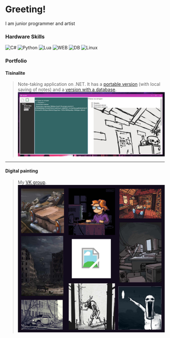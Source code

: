 # Greeting!
I am junior programmer and artist

### Hardware Skills

![C#](https://badgen.net/badge/C%23/.NET%2C%20WPF/222?labelColor=8a00cf)
![Python](https://badgen.net/badge/Python/Flask%2C%20Qt/222?labelColor=00912e)
![Lua](https://badgen.net/badge/Lua/%20/5500ff?labelColor=5500ff)
![WEB](https://badgen.net/badge/WEB/HTML/222?labelColor=aa0000)
![DB](https://badgen.net/badge/Databases/MySQL%2C%20MS%20SQL%20Server/222?labelColor=576263)
![Linux](https://badgen.net/badge/Linux/Bash%2C%20Debian%2C%20Ubuntu%2C%20Arch%20Linux/222?labelColor=000)

### Portfolio
#### Tisinalite
> Note-taking application on .NET. It has a [portable version](https://github.com/Zaraz7/Tisinalite) (with local saving of notes) and a [version with a database](https://github.com/Zaraz7/Tisinalite-SQL).
![Tisinalite](https://github.com/Zaraz7/Tisinalite/blob/images/images/screenshot0.png)
---
#### Digital painting
> My [VK group](https://vk.com/zaraz_7).
> ![Zaraz7 | Art](https://github.com/Zaraz7/Zaraz7/blob/main/img/art-2021.jpg)
